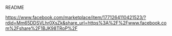 README

https://www.facebook.com/marketplace/item/1771264110421523/?rdid=Mm65DDSVLhr0XsZk&share_url=https%3A%2F%2Fwww.facebook.com%2Fshare%2F1BJK98TRoP%2F